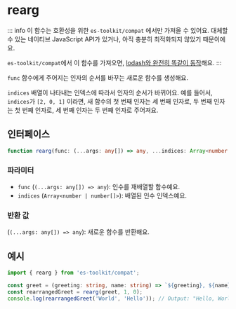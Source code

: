 # rearg

::: info
이 함수는 호환성을 위한 `es-toolkit/compat` 에서만 가져올 수 있어요. 대체할 수 있는 네이티브 JavaScript API가 있거나, 아직 충분히 최적화되지 않았기 때문이에요.

`es-toolkit/compat`에서 이 함수를 가져오면, [lodash와 완전히 똑같이 동작](../../../compatibility.md)해요.
:::

`func` 함수에게 주어지는 인자의 순서를 바꾸는 새로운 함수를 생성해요.

`indices` 배열이 나타내는 인덱스에 따라서 인자의 순서가 바뀌어요. 예를 들어서, `indices`가 `[2, 0, 1]` 이라면, 새 함수의 첫 번째 인자는 세 번째 인자로, 두 번째 인자는 첫 번째 인자로, 세 번째 인자는 두 번째 인자로 주어져요.

## 인터페이스

```typescript
function rearg(func: (...args: any[]) => any, ...indices: Array<number | number[]>): (...args: any[]) => any;
```

### 파라미터

- `func` (`(...args: any[]) => any`): 인수를 재배열할 함수예요.
- `indices` (`Array<number | number[]>`): 배열된 인수 인덱스예요.

### 반환 값

(`(...args: any[]) => any`): 새로운 함수를 반환해요.

## 예시

```typescript
import { rearg } from 'es-toolkit/compat';

const greet = (greeting: string, name: string) => `${greeting}, ${name}!`;
const rearrangedGreet = rearg(greet, 1, 0);
console.log(rearrangedGreet('World', 'Hello')); // Output: "Hello, World!"
```
